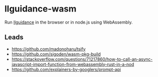 # llguidance-wasm

Run [llguidance](https://github.com/microsoft/llguidance) in the browser 
or in node.js using WebAssembly.


## Leads
- https://github.com/madonoharu/tsify
- https://github.com/sigoden/wasm-pkg-build
- https://stackoverflow.com/questions/71217860/how-to-call-an-async-javascript-import-function-from-webassembly-rust-in-a-nod
- https://github.com/explainers-by-googlers/prompt-api
